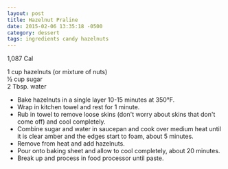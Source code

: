 ```yaml
---
layout: post
title: Hazelnut Praline
date: 2015-02-06 13:35:18 -0500
category: dessert
tags: ingredients candy hazelnuts
---
```

1,087 Cal
  
1 cup hazelnuts (or mixture of nuts)  
½ cup sugar  
2 Tbsp. water  

 * Bake hazelnuts in a single layer 10-15 minutes at 350°F.
 * Wrap in kitchen towel and rest for 1 minute.
 * Rub in towel to remove loose skins (don't worry about skins that don't come off) and cool completely.
 * Combine sugar and water in saucepan and cook over medium heat until it is clear amber and the edges start to foam, about 5 minutes.
 * Remove from heat and add hazelnuts.
 * Pour onto baking sheet and allow to cool completely, about 20 minutes.
 * Break up and process in food processor until paste.
